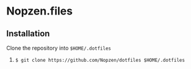 # Nopzen.files

## Installation

Clone the repository into `$HOME/.dotfiles`
1. `$ git clone https://github.com/Nopzen/dotfiles $HOME/.dotfiles`